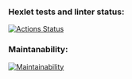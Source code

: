 ### Hexlet tests and linter status:
[![Actions Status](https://github.com/ammodit-p/frontend-project-44/workflows/hexlet-check/badge.svg)](https://github.com/ammodit-p/frontend-project-44/actions)

### Maintanability:
[![Maintainability](https://api.codeclimate.com/v1/badges/9a53a052bdde5a3fb169/maintainability)](https://codeclimate.com/github/ammodit-p/frontend-project-44/maintainability)